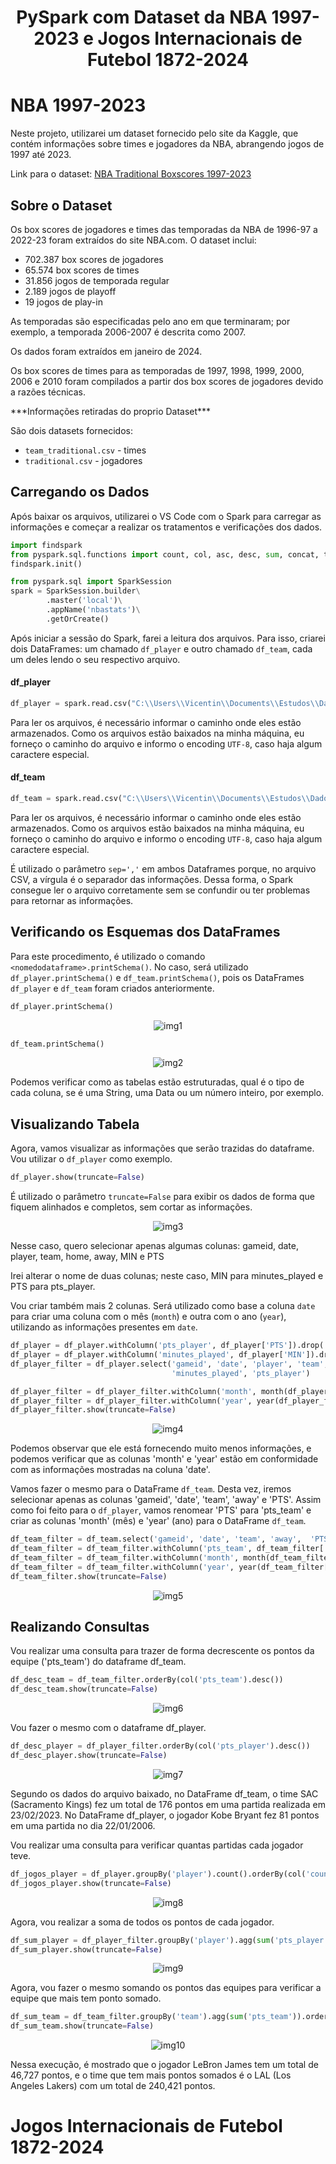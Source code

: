 <h1 align="center">PySpark com Dataset da NBA 1997-2023 e Jogos Internacionais de Futebol 1872-2024</h1>
<h1>NBA 1997-2023</h1>
<p>Neste projeto, utilizarei um dataset fornecido pelo site da Kaggle, que contém informações sobre times e jogadores da NBA, abrangendo jogos de 1997 até 2023.</p>
<p>Link para o dataset: <a href="https://www.kaggle.com/datasets/szymonjwiak/nba-traditional">NBA Traditional Boxscores 1997-2023</a></p>
<h2>Sobre o Dataset</h2>
<p>Os box scores de jogadores e times das temporadas da NBA de 1996-97 a 2022-23 foram extraídos do site NBA.com. O dataset inclui:</p>
<ul>
  <li>702.387 box scores de jogadores</li>
  <li>65.574 box scores de times</li>
  <li>31.856 jogos de temporada regular</li>
  <li>2.189 jogos de playoff</li>
  <li>19 jogos de play-in</li>
</ul>
<p>As temporadas são especificadas pelo ano em que terminaram; por exemplo, a temporada 2006-2007 é descrita como 2007.</p>
<p>Os dados foram extraídos em janeiro de 2024.</p>
<p>Os box scores de times para as temporadas de 1997, 1998, 1999, 2000, 2006 e 2010 foram compilados a partir dos box scores de jogadores devido a razões técnicas.</p>
<p>***Informações retiradas do proprio Dataset***</p>

<p>São dois datasets fornecidos:</p>
<ul>
  <li><code>team_traditional.csv</code> - times</li>
  <li><code>traditional.csv</code> - jogadores</li>
</ul>

<h2>Carregando os Dados</h2>
<p>Após baixar os arquivos, utilizarei o VS Code com o Spark para carregar as informações e começar a realizar os tratamentos e verificações dos dados.</p>

```python
import findspark
from pyspark.sql.functions import count, col, asc, desc, sum, concat, to_date, year, month, max
findspark.init()
```
```python
from pyspark.sql import SparkSession
spark = SparkSession.builder\
        .master('local')\
        .appName('nbastats')\
        .getOrCreate()
```
<p>Após iniciar a sessão do Spark, farei a leitura dos arquivos. Para isso, criarei dois DataFrames: um chamado <code>df_player</code> e outro chamado <code>df_team</code>, cada um deles lendo o seu respectivo arquivo.</p>

<h4>df_player</h4>

```python
df_player = spark.read.csv("C:\\Users\\Vicentin\\Documents\\Estudos\\Dados\\CSV\\traditional.csv", encoding='utf-8', header=True, inferSchema=True, sep=',')
```
<p>Para ler os arquivos, é necessário informar o caminho onde eles estão armazenados. Como os arquivos estão baixados na minha máquina, eu forneço o caminho do arquivo e informo o encoding <code>UTF-8</code>, caso haja algum caractere especial.</p>

<h4>df_team</h4>

```python
df_team = spark.read.csv("C:\\Users\\Vicentin\\Documents\\Estudos\\Dados\\CSV\\team_traditional.csv",encoding='utf-8', header=True, inferSchema=True, sep=',')
```
<p>Para ler os arquivos, é necessário informar o caminho onde eles estão armazenados. Como os arquivos estão baixados na minha máquina, eu forneço o caminho do arquivo e informo o encoding <code>UTF-8</code>, caso haja algum caractere especial.</p>
<p>É utilizado o parâmetro <code>sep=','</code> em ambos Dataframes porque, no arquivo CSV, a vírgula é o separador das informações. Dessa forma, o Spark consegue ler o arquivo corretamente sem se confundir ou ter problemas para retornar as informações.</p>

<h2>Verificando os Esquemas dos DataFrames</h2>
<p>Para este procedimento, é utilizado o comando <code>&lt;nomedodataframe&gt;.printSchema()</code>. No caso, será utilizado <code>df_player.printSchema()</code> e <code>df_team.printSchema()</code>, pois os DataFrames <code>df_player</code> e <code>df_team</code> foram criados anteriormente.</p>

```python
df_player.printSchema()
```
<p align="center">
  <img src="https://github.com/mateusvicentin/pyspark-dataset-basquete/assets/31457038/8b9adc2b-8f8a-4dfd-a2a6-8ae3ebef8aaa" alt="img1">
</p>

```python
df_team.printSchema()
```
<p align="center">
  <img src="https://github.com/mateusvicentin/pyspark-dataset-basquete/assets/31457038/c8ddd550-d4b7-492b-9a8f-baa7ec2351a9" alt="img2">
</p>
<p>Podemos verificar como as tabelas estão estruturadas, qual é o tipo de cada coluna, se é uma String, uma Data ou um número inteiro, por exemplo.</p>

<h2>Visualizando Tabela</h2>
<p>Agora, vamos visualizar as informações que serão trazidas do dataframe. Vou utilizar o <code>df_player</code> como exemplo.</p>

```python
df_player.show(truncate=False)
```
<p>É utilizado o parâmetro <code>truncate=False</code> para exibir os dados de forma que fiquem alinhados e completos, sem cortar as informações.</p>
<p align="center">
  <img src="https://github.com/mateusvicentin/pyspark-dataset-basquete/assets/31457038/8d0f67a2-134d-4291-adf4-542790673654" alt="img3">
</p>
<p>Nesse caso, quero selecionar apenas algumas colunas: gameid, date, player, team, home, away, MIN e PTS</p>
<p>Irei alterar o nome de duas colunas; neste caso, MIN para minutes_played e PTS para pts_player.</p>

<p>Vou criar também mais 2 colunas. Será utilizado como base a coluna <code>date</code> para criar uma coluna com o mês (<code>month</code>) e outra com o ano (<code>year</code>), utilizando as informações presentes em <code>date</code>.</p>

```python
df_player = df_player.withColumn('pts_player', df_player['PTS']).drop('PTS')
df_player = df_player.withColumn('minutes_played', df_player['MIN']).drop('MIN')
df_player_filter = df_player.select('gameid', 'date', 'player', 'team', 'home', 'away', 
                                    'minutes_played', 'pts_player')

df_player_filter = df_player_filter.withColumn('month', month(df_player_filter['date']))
df_player_filter = df_player_filter.withColumn('year', year(df_player_filter['date']))
df_player_filter.show(truncate=False)
```
<p align="center">
  <img src="https://github.com/mateusvicentin/pyspark-dataset-basquete/assets/31457038/ffd55efd-1ce7-4af6-82f9-09f11c08f492" alt="img4">
</p>

<p>Podemos observar que ele está fornecendo muito menos informações, e podemos verificar que as colunas 'month' e 'year' estão em conformidade com as informações mostradas na coluna 'date'.</p>
<p>Vamos fazer o mesmo para o DataFrame <code>df_team</code>. Desta vez, iremos selecionar apenas as colunas 'gameid', 'date', 'team', 'away' e 'PTS'. Assim como foi feito para o <code>df_player</code>, vamos renomear 'PTS' para 'pts_team' e criar as colunas 'month' (mês) e 'year' (ano) para o DataFrame <code>df_team</code>.</p>

```python
df_team_filter = df_team.select('gameid', 'date', 'team', 'away',  'PTS')
df_team_filter = df_team_filter.withColumn('pts_team', df_team_filter['PTS']).drop('PTS')
df_team_filter = df_team_filter.withColumn('month', month(df_team_filter['date']))
df_team_filter = df_team_filter.withColumn('year', year(df_team_filter['date']))
df_team_filter.show(truncate=False)
```
<p align="center">
  <img src="https://github.com/mateusvicentin/pyspark-dataset-basquete/assets/31457038/21e7cd11-9e94-4766-8ee6-affbbfe503c1" alt="img5">
</p>
<h2>Realizando Consultas</h2>
<p>Vou realizar uma consulta para trazer de forma decrescente os pontos da equipe ('pts_team') do dataframe df_team.</p>

```python
df_desc_team = df_team_filter.orderBy(col('pts_team').desc())
df_desc_team.show(truncate=False)
```
<p align="center">
  <img src="https://github.com/mateusvicentin/pyspark-dataset-basquete/assets/31457038/0a18137d-b1b1-45e4-9424-a4ea89b030b7" alt="img6">
</p>
<p>Vou fazer o mesmo com o dataframe df_player.</p>

```python
df_desc_player = df_player_filter.orderBy(col('pts_player').desc())
df_desc_player.show(truncate=False)
```
<p align="center">
  <img src="https://github.com/mateusvicentin/pyspark-dataset-basquete/assets/31457038/b93025ed-c8c5-4fad-824f-8000c1aa6ba8" alt="img7">
</p>
<p>Segundo os dados do arquivo baixado, no DataFrame df_team, o time SAC (Sacramento Kings) fez um total de 176 pontos em uma partida realizada em 23/02/2023. No DataFrame df_player, o jogador Kobe Bryant fez 81 pontos em uma partida no dia 22/01/2006.</p>

<p>Vou realizar uma consulta para verificar quantas partidas cada jogador teve.</p>

```python
df_jogos_player = df_player.groupBy('player').count().orderBy(col('count').desc()) 
df_jogos_player.show(truncate=False)
```
<p align="center">
  <img src="https://github.com/mateusvicentin/pyspark-dataset-basquete/assets/31457038/5e049c2f-caee-4e39-a4b3-18151d7010f0" alt="img8">
</p>

<p>Agora, vou realizar a soma de todos os pontos de cada jogador.</p>

```python
df_sum_player = df_player_filter.groupBy('player').agg(sum('pts_player')).orderBy(col('sum(pts_player)').desc())
df_sum_player.show(truncate=False)
```
<p align="center">
  <img src="https://github.com/mateusvicentin/pyspark-dataset-basquete/assets/31457038/8c0c1dc2-f99f-4f22-859e-22f2f6f24c27" alt="img9">
</p>
<p>Agora, vou fazer o mesmo somando os pontos das equipes para verificar a equipe que mais tem ponto somado.</p>

```python
df_sum_team = df_team_filter.groupBy('team').agg(sum('pts_team')).orderBy(col('sum(pts_team)').desc())
df_sum_team.show(truncate=False)
```
<p align="center">
  <img src="https://github.com/mateusvicentin/pyspark-dataset-basquete/assets/31457038/0a0cf6f2-19fe-491e-900f-bf118c85cd0c" alt="img10">
</p>
<p>Nessa execução, é mostrado que o jogador LeBron James tem um total de 46,727 pontos, e o time que tem mais pontos somados é o LAL (Los Angeles Lakers) com um total de 240,421 pontos.</p>

<h1>Jogos Internacionais de Futebol 1872-2024</h1>

